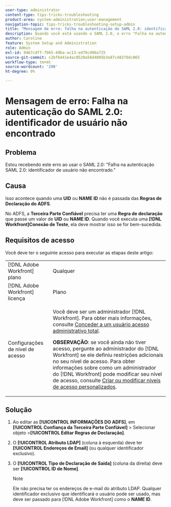 ```yaml
---
user-type: administrator
content-type: tips-tricks-troubleshooting
product-area: system-administration;user-management
navigation-topic: tips-tricks-troubleshooting-setup-admin
title: "Mensagem de erro: falha na autenticação do SAML 2.0: identificador de usuário não encontrado"
description: Quando você está usando o SAML 2.0, o erro "Falha na autenticação SAML 2.0 - Identificador de usuário não encontrado" significa que um UID ou ID NAME não é transmitido das regras de Declaração do ADFS. No ADFS, a Terceira Parte Confiável precisa ter uma regra de Declaração que passe um UID ou um valor de ID de NOME. Quando você executa uma  [!DNL Workfront] Conexão de Teste, ela deve mostrar isso se for bem-sucedida.
author: Caroline
feature: System Setup and Administration
role: Admin
exl-id: 9467cdff-7965-49ba-ac13-ed79c496a725
source-git-commit: c2bf6441e4ac8520a56d4005b3e87c48370dc065
workflow-type: tm+mt
source-wordcount: '298'
ht-degree: 0%

---
```


# Mensagem de erro: Falha na autenticação do SAML 2.0: identificador de usuário não encontrado

## Problema

Estou recebendo este erro ao usar o SAML 2.0: &quot;Falha na autenticação SAML 2.0: identificador de usuário não encontrado.&quot;

## Causa

Isso acontece quando uma **UID** ou **NAME ID** não é passada das **Regras de Declaração do ADFS**.

No ADFS, a **Terceira Parte Confiável** precisa ter uma **Regra de declaração** que passe um valor de **UID** ou **NAME ID**. Quando você executa uma **[!DNL Workfront]Conexão de Teste**, ela deve mostrar isso se for bem-sucedida.

## Requisitos de acesso

Você deve ter o seguinte acesso para executar as etapas deste artigo:

<table style="table-layout:auto"> 
 <col> 
 <col> 
 <tbody> 
  <tr> 
   <td role="rowheader">[!DNL Adobe Workfront] plano</td> 
   <td>Qualquer</td> 
  </tr> 
  <tr> 
   <td role="rowheader">[!DNL Adobe Workfront] licença</td> 
   <td>Plano</td> 
  </tr> 
  <tr> 
   <td role="rowheader">Configurações de nível de acesso</td> 
   <td> <p>Você deve ser um administrador [!DNL Workfront]. Para obter mais informações, consulte <a href="../../administration-and-setup/add-users/configure-and-grant-access/grant-a-user-full-administrative-access.md" class="MCXref xref">Conceder a um usuário acesso administrativo total</a>.</p> <p><b>OBSERVAÇÃO</b>: se você ainda não tiver acesso, pergunte ao administrador do [!DNL Workfront] se ele definiu restrições adicionais no seu nível de acesso. Para obter informações sobre como um administrador do [!DNL Workfront] pode modificar seu nível de acesso, consulte <a href="../../administration-and-setup/add-users/configure-and-grant-access/create-modify-access-levels.md" class="MCXref xref">Criar ou modificar níveis de acesso personalizados</a>.</p> </td> 
  </tr> 
 </tbody> 
</table>

## Solução

1. Ao editar as **[!UICONTROL INFORMAÇÕES DO ADFS]**, em **[!UICONTROL Confiança da Terceira Parte Confiável]** > Selecionar objeto >**[!UICONTROL Editar Regras de Declaração]**.

1. O **[!UICONTROL Atributo LDAP]** (coluna à esquerda) deve ter **[!UICONTROL Endereços de Email]** (ou qualquer identificador exclusivo).

1. O **[!UICONTROL Tipo de Declaração de Saída]** (coluna da direita) deve ser **[!UICONTROL ID de Nome]**.

   >[!NOTE]
   >
   >Ele não precisa ter os endereços de e-mail do atributo LDAP. Qualquer identificador exclusivo que identificará o usuário pode ser usado, mas deve ser passado para [!DNL Adobe Workfront] como o **NAME ID**.
